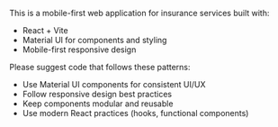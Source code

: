 <!-- Use this file to provide workspace-specific custom instructions to Copilot. For more details, visit https://code.visualstudio.com/docs/copilot/copilot-customization#_use-a-githubcopilotinstructionsmd-file -->

This is a mobile-first web application for insurance services built with:
- React + Vite
- Material UI for components and styling
- Mobile-first responsive design

Please suggest code that follows these patterns:
- Use Material UI components for consistent UI/UX
- Follow responsive design best practices
- Keep components modular and reusable
- Use modern React practices (hooks, functional components)